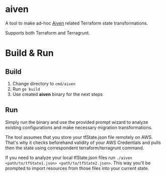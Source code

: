 aiven
=================

A tool to make ad-hoc [Aiven](https://aiven.io/) related Terraform state transformations.

Supports both Terraform and Terragrunt.

# Build & Run

## Build

1. Change directory to `cmd/aiven`
2. Run `go build`
3. Use created **aiven** binary for the next steps

## Run

Simply run the binary and use the provided prompt wizard to analyze existing configurations 
and make necessary migration transformations.

The tool assumes that you store your tfState.json file remotely on AWS.
That's why it checks beforehand validity of your AWS Credentials
and pulls then the state using correspondent terraform/terragrunt command.

If you need to analyze your local tfState.json files run `./aiven <path/to/tfState1.json> <path/to/tfState2.json>`.
This way you'll be prompted to import resources from those files into your current state.
